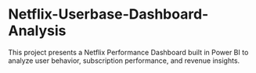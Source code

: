 # Netflix-Userbase-Dashboard-Analysis
This project presents a Netflix Performance Dashboard built in Power BI to analyze user behavior, subscription performance, and revenue insights.
